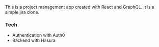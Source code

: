 This is a project management app created with React and GraphQL. It is a simple jira clone.

### Tech

- Authentication with Auth0
- Backend with Hasura
